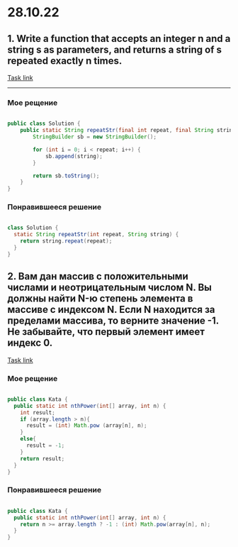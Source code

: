 # 28.10.22
## 1. Write a function that accepts an integer n and a string s as parameters, and returns a string of s repeated exactly n times.
[Task link](https://www.codewars.com/kata/57a0e5c372292dd76d000d7e/train/java)
___
### Мое рещение 
```java

public class Solution {
    public static String repeatStr(final int repeat, final String string) {
        StringBuilder sb = new StringBuilder();

        for (int i = 0; i < repeat; i++) {
            sb.append(string);
        }

        return sb.toString();
    }
}

```

### Понравившееся решение
```java

class Solution {
  static String repeatStr(int repeat, String string) {
    return string.repeat(repeat);
  }
}

```
## 2. Вам дан массив с положительными числами и неотрицательным числом N. Вы должны найти N-ю степень элемента в массиве с индексом N. Если N находится за пределами массива, то верните значение -1. Не забывайте, что первый элемент имеет индекс 0.
[Task link](https://www.codewars.com/kata/57d814e4950d8489720008db/java)
### Мое рещение 
```java

public class Kata {
  public static int nthPower(int[] array, int n) {
    int result;
    if (array.length > n){
      result = (int) Math.pow (array[n], n);
    }
    else{
      result = -1;
    }
    return result;
  }
}

```

### Понравившееся решение
```java

public class Kata {
  public static int nthPower(int[] array, int n) {
    return n >= array.length ? -1 : (int) Math.pow(array[n], n);
  }
}

```
